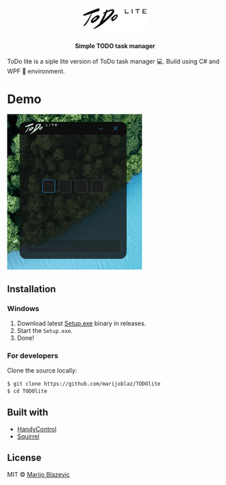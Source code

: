 <h1 align="center">
  <br>
  <img src="https://github.com/marijoblaz/TODOlite/blob/master/logoBlack.png" alt="TODOlite" width="160">
</h1>

<h4 align="center">Simple TODO task manager</h4>

ToDo lite is a siple lite version of ToDo task manager :computer:.
Build using C# and WPF :rocket: environment.

# Demo
<img src="https://github.com/marijoblaz/TODOlite/blob/master/TODOusage.gif">

## Installation
[FR]: https://github.com/marijoblaz/TODOlite/releases

### Windows

1. Download latest [Setup.exe][FR] binary in releases.
2. Start the `Setup.exe`.
3. Done!

### For developers
Clone the source locally:

```sh
$ git clone https://github.com/marijoblaz/TODOlite
$ cd TODOlite
```

## Built with
- [HandyControl](https://github.com/HandyOrg/HandyControl)
- [Squirrel](https://github.com/Squirrel/Squirrel.Windows)

## License
MIT  © [Marijo Blazevic](https://opensource.org/licenses/MIT)
